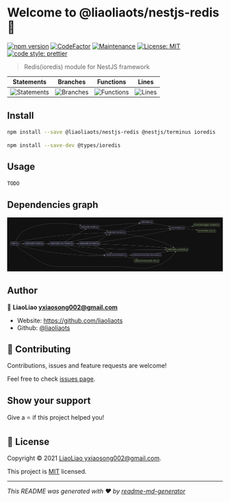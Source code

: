 # Welcome to @liaoliaots/nestjs-redis 👋

[![npm version](https://badge.fury.io/js/%40liaoliaots%2Fnestjs-redis.svg)](https://www.npmjs.com/package/@liaoliaots/nestjs-redis)
[![CodeFactor](https://www.codefactor.io/repository/github/liaoliaots/nestjs-redis/badge)](https://www.codefactor.io/repository/github/liaoliaots/nestjs-redis)
[![Maintenance](https://img.shields.io/badge/Maintained%3F-yes-green.svg)](https://github.com/liaoliaots/nestjs-redis/graphs/commit-activity)
[![License: MIT](https://img.shields.io/github/license/liaoliaots/nestjs-redis)](https://github.com/liaoliaots/nestjs-redis/blob/main/LICENSE)
[![code style: prettier](https://img.shields.io/badge/code_style-prettier-ff69b4.svg?style=flat-square)](https://github.com/prettier/prettier)

> Redis(ioredis) module for NestJS framework

| Statements                                                                      | Branches                                                            | Functions                                                                | Lines                                                                 |
| ------------------------------------------------------------------------------- | ------------------------------------------------------------------- | ------------------------------------------------------------------------ | --------------------------------------------------------------------- |
| ![Statements](https://img.shields.io/badge/statements-91.59%25-brightgreen.svg) | ![Branches](https://img.shields.io/badge/branches-86%25-yellow.svg) | ![Functions](https://img.shields.io/badge/functions-85.37%25-yellow.svg) | ![Lines](https://img.shields.io/badge/lines-91.18%25-brightgreen.svg) |

## Install

```sh
npm install --save @liaoliaots/nestjs-redis @nestjs/terminus ioredis
```

```sh
npm install --save-dev @types/ioredis
```

## Usage

```sh
TODO
```

## Dependencies graph

![](./dependencies-graph.svg)

## Author

👤 **LiaoLiao <yxiaosong002@gmail.com>**

-   Website: https://github.com/liaoliaots
-   Github: [@liaoliaots](https://github.com/liaoliaots)

## 🤝 Contributing

Contributions, issues and feature requests are welcome!

Feel free to check [issues page](https://github.com/liaoliaots/nestjs-redis/issues).

## Show your support

Give a ⭐️ if this project helped you!

## 📝 License

Copyright © 2021 [LiaoLiao <yxiaosong002@gmail.com>](https://github.com/liaoliaots).

This project is [MIT](https://github.com/liaoliaots/nestjs-redis/blob/main/LICENSE) licensed.

---

_This README was generated with ❤️ by [readme-md-generator](https://github.com/kefranabg/readme-md-generator)_
